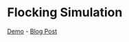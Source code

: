 # Flocking Simulation

[Demo](https://aurbano.github.io/flocking-simulation/) - [Blog Post](https://aurbano.eu/post/2020-02-15-flocking-simulation/)
